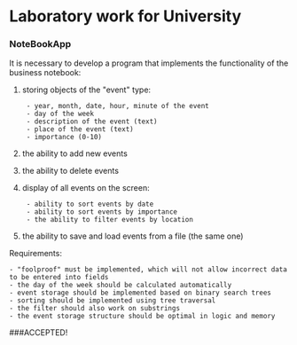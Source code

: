 # Laboratory work for University

### NoteBookApp

It is necessary to develop a program that implements the functionality of the business notebook: 

1) storing objects of the "event" type:
   
        - year, month, date, hour, minute of the event 
        - day of the week 
        - description of the event (text) 
        - place of the event (text) 
        - importance (0-10) 
  
3) the ability to add new events 
4) the ability to delete events 
5) display of all events on the screen:

        - ability to sort events by date 
        - ability to sort events by importance 
        - the ability to filter events by location

7) the ability to save and load events from a file (the same one) 
  
Requirements:

    - "foolproof" must be implemented, which will not allow incorrect data to be entered into fields 
    - the day of the week should be calculated automatically 
    - event storage should be implemented based on binary search trees 
    - sorting should be implemented using tree traversal 
    - the filter should also work on substrings 
    - the event storage structure should be optimal in logic and memory

###ACCEPTED!
